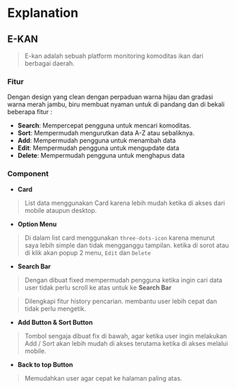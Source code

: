 # Explanation


## E-KAN

>E-kan adalah sebuah platform monitoring komoditas ikan dari berbagai daerah.



### Fitur

Dengan design yang clean dengan perpaduan warna hijau dan gradasi warna merah jambu, biru membuat nyaman untuk di pandang dan di bekali beberapa fitur :
- __Search__: Mempercepat pengguna untuk mencari komoditas.
- __Sort__: Mempermudah mengurutkan data A-Z atau sebaliknya.
- __Add__: Mempermudah pengguna untuk menambah data
- __Edit__: Mempermudah pengguna untuk mengupdate data
- __Delete__: Mempermudah pengguna untuk menghapus data

### Component

* __Card__ 
>List data menggunakan Card karena lebih mudah ketika di akses dari mobile ataupun desktop.
* __Option Menu__
>Di dalam list card menggunakan  ```three-dots-icon``` karena menurut saya lebih simple dan tidak mengganggu tampilan. ketika di sorot atau di klik akan popup 2 menu, `Edit` dan `Delete`
* __Search Bar__
> Dengan dibuat fixed mempermudah pengguna ketika ingin cari data user tidak perlu scroll ke atas untuk ke __Search Bar__

 > Dilengkapi fitur history pencarian. membantu user lebih cepat dan tidak perlu mengetik.
* __Add Button & Sort Button__
> Tombol sengaja dibuat fix di bawah, agar ketika user ingin melakukan Add / Sort akan lebih mudah di akses terutama ketika di akses melalui mobile.

*  __Back to top Button__
> Memudahkan user agar cepat ke halaman paling atas.

